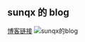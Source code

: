 ## sunqx 的 blog
[博客链接](http://106.13.32.252:80)
![sunqx的blog](http://106.13.32.252:80/img/preview.png)
